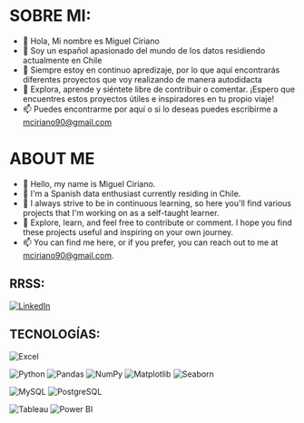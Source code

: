 # SOBRE MI:

- 👋 Hola, Mi nombre es Miguel Ciriano
- 👀 Soy un español apasionado del mundo de los datos residiendo actualmente en Chile
- 🌱 Siempre estoy en continuo apredizaje, por lo que aquí encontrarás diferentes proyectos que voy realizando de manera autodidacta
- 💞️ Explora, aprende y siéntete libre de contribuir o comentar. ¡Espero que encuentres estos proyectos útiles e inspiradores en tu            propio viaje!
- 📫 Puedes encontrarme por aquí o si lo deseas puedes escribirme a mciriano90@gmail.com

# ABOUT ME

- 👋 Hello, my name is Miguel Ciriano.
- 👀 I'm a Spanish data enthusiast currently residing in Chile.
- 🌱 I always strive to be in continuous learning, so here you'll find various projects that I'm working on as a self-taught learner.
- 💞️ Explore, learn, and feel free to contribute or comment. I hope you find these projects useful and inspiring on your own journey.
- 📫 You can find me here, or if you prefer, you can reach out to me at mciriano90@gmail.com.

## RRSS:

[![LinkedIn](https://img.shields.io/badge/LinkedIn-%230077B5.svg?logo=linkedin&logoColor=white)](https://www.linkedin.com/in/miguel-ciriano-martin/)

## TECNOLOGÍAS:

![Excel](https://img.shields.io/badge/Excel-217346?style=for-the-badge&logo=microsoftexcel&logoColor=white)

![Python](https://img.shields.io/badge/python-3670A0?style=for-the-badge&logo=python&logoColor=ffdd54)
![Pandas](https://img.shields.io/badge/pandas-150458?style=for-the-badge&logo=pandas&logoColor=white)
![NumPy](https://img.shields.io/badge/numpy-013243?style=for-the-badge&logo=numpy&logoColor=white)
![Matplotlib](https://img.shields.io/badge/matplotlib-377EB8?style=for-the-badge&logo=matplotlib&logoColor=white)
![Seaborn](https://img.shields.io/badge/seaborn-4E79A7?style=for-the-badge&logo=seaborn&logoColor=white)

![MySQL](https://img.shields.io/badge/mysql-4479A1?style=for-the-badge&logo=mysql&logoColor=white)
![PostgreSQL](https://img.shields.io/badge/postgresql-336791?style=for-the-badge&logo=postgresql&logoColor=white)

![Tableau](https://img.shields.io/badge/Tableau-E97627?style=for-the-badge&logo=tableau&logoColor=white)
![Power BI](https://img.shields.io/badge/Power%20BI-F2C811?style=for-the-badge&logo=powerbi&logoColor=black)
